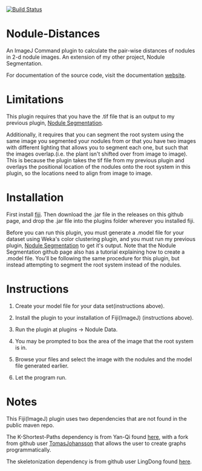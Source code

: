 [![Build Status](https://github.com/Indefiable/NoduleDistances/actions/workflows/maven.yml/badge.svg)](https://github.com/Indefiable/NoduleDistances/actions/workflows/maven.yml)


Nodule-Distances
================

An ImageJ Command plugin to calculate the pair-wise distances of nodules in 2-d nodule images. 
An extension of my other project, Nodule Segmentation.

For documentation of the source code, visit the documentation [website](https://indefiable.github.io/NoduleDistances/).

Limitations
===========
This plugin requires that you have the .tif file that is an output to my previous plugin,
 [Nodule Segmentation](https://github.com/Indefiable/Nodule-Segmentation). 

Additionally, it requires that you can segment the root system using the same image you segmented your nodules from
or that you have two images with different lighting that allows you to segment each one, but such that the images
overlap.(i.e. the plant isn't shifted over from image to image). This is because the plugin takes the tif file from my
previous plugin and overlays the positional location of the nodules onto the root system in this plugin, so the locations
need to align from image to image.


Installation
============
First install [fiji](https://imagej.net/software/fiji/). Then download the .jar file in the releases on this github page,
and drop the .jar file into the plugins folder wherever you installed fiji. 


Before you can run this plugin, you must generate a .model file for your dataset using Weka's color clustering plugin, and 
you must run my previous plugin, [Nodule Segmentation](https://github.com/Indefiable/Nodule-Segmentation) to get it's output. 
Note that the Nodule Segmentation github page also has a tutorial explaining how to create a .model file. You'll be following
the same procedure for this plugin, but instead attempting to segment the root system instead of the nodules.


Instructions
============

1. Create your model file for your data set(instructions above).

2. Install the plugin to your installation of Fiji(ImageJ) (instructions above).

3. Run the plugin at plugins -> Nodule Data.

4. You may be prompted to box the area of the image that the root system is in.

5. Browse your files and select the image with the nodules and the model file generated earlier.

6. Let the program run. 



Notes
=====
This Fiji(ImageJ) plugin uses two dependencies that are not found in the public maven repo.

The K-Shortest-Paths dependency is from Yan-Qi found [here](https://github.com/yan-qi/k-shortest-paths-java-version/), 
with a fork from github user [TomasJohansson](https://github.com/yan-qi/k-shortest-paths-java-version/issues/4)
 that allows the user to create graphs programmatically.
 
 The skeletonization dependency is from github user LingDong found [here](https://github.com/LingDong-/skeleton-tracing).
